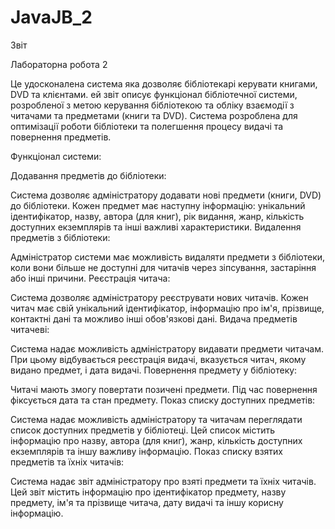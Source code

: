 # JavaJB_2
Звіт

Лабораторна робота 2

Це удосконалена система яка дозволяє бібліотекарі керувати книгами, DVD та клієнтами. ей звіт описує функціонал бібліотечної системи, розробленої з метою керування бібліотекою та обліку взаємодії з читачами та предметами (книги та DVD). Система розроблена для оптимізації роботи бібліотеки та полегшення процесу видачі та повернення предметів.

Функціонал системи:

Додавання предметів до бібліотеки:

Система дозволяє адміністратору додавати нові предмети (книги, DVD) до бібліотеки. Кожен предмет має наступну інформацію: унікальний ідентифікатор, назву, автора (для книг), рік видання, жанр, кількість доступних екземплярів та інші важливі характеристики. Видалення предметів з бібліотеки:

Адміністратор системи має можливість видаляти предмети з бібліотеки, коли вони більше не доступні для читачів через зіпсування, застаріння або інші причини. Реєстрація читача:

Система дозволяє адміністратору реєструвати нових читачів. Кожен читач має свій унікальний ідентифікатор, інформацію про ім'я, прізвище, контактні дані та можливо інші обов'язкові дані. Видача предметів читачеві:

Система надає можливість адміністратору видавати предмети читачам. При цьому відбувається реєстрація видачі, вказується читач, якому видано предмет, і дата видачі. Повернення предмету у бібліотеку:

Читачі мають змогу повертати позичені предмети. Під час повернення фіксується дата та стан предмету. Показ списку доступних предметів:

Система надає можливість адміністратору та читачам переглядати список доступних предметів у бібліотеці. Цей список містить інформацію про назву, автора (для книг), жанр, кількість доступних екземплярів та іншу важливу інформацію. Показ списку взятих предметів та їхніх читачів:

Система надає звіт адміністратору про взяті предмети та їхніх читачів. Цей звіт містить інформацію про ідентифікатор предмету, назву предмету, ім'я та прізвище читача, дату видачі та іншу корисну інформацію.
